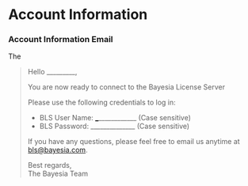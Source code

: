 # Account Information

### Account Information Email

The&#x20;

> Hello \_\_\_\_\_\_\_\_\_,
>
> You are now ready to connect to the Bayesia License Server
>
> Please use the following credentials to log in:
>
> * BLS User Name: [\_](mailto:sboray1@yahoo.com)\_\_\_\_\_\_\_\_\_\_\_\_ (Case sensitive)
> * BLS Password: \_\_\_\_\_\_\_\_\_\_\_\_\_\_ (Case sensitive)
>
> If you have any questions, please feel free to email us anytime at [bls@bayesia.com](mailto:bls@bayesia.com).
>
> Best regards,\
> The Bayesia Team
